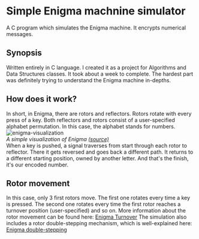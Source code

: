 # Simple Enigma machnine simulator
A C program which simulates the Enigma machine. It encrypts numerical messages.
## Synopsis
Written entirely in C language. I created it as a project for Algorithms and Data Structures classes. It took about a week to complete. The hardest part was definitely trying to understand the Enigma machine in-depths.
## How does it work?
In short, in Enigma, there are rotors and reflectors. Rotors rotate with every press of a key. Both reflectors and rotors consist of a user-specified alphabet permutation. In this case, the alphabet stands for numbers. 
![enigma-visualization](https://upload.wikimedia.org/wikipedia/commons/thumb/6/6c/Enigma-action.svg/600px-Enigma-action.svg.png)<!-- .element height="50%" width="50%" -->
<br/>*A simple visualization of Enigma* [*(source)*](https://upload.wikimedia.org/wikipedia/commons/thumb/6/6c/Enigma-action.svg/600px-Enigma-action.svg.png)<br/>
When a key is pushed, a signal traverses from start through each rotor to reflector. There it gets reversed and goes back a different path. It returns to a different starting position, owned by another letter. And that's the finish, it's our encoded number.
## Rotor movement
In this case, only 3 first rotors move. The first one rotates every time a key is pressed. The second one rotates every time the first rotor reaches a turnover position (user-specified) and so on. More information about the rotor movement can be found here: [Enigma Turnover](https://en.wikipedia.org/wiki/Enigma_machine#Turnover)
The simulation also includes a rotor double-stepping mechanism, which is well-explained here: [Enigma double-stepping](http://www.intelligenia.org/downloads/rotors1.pdf)
